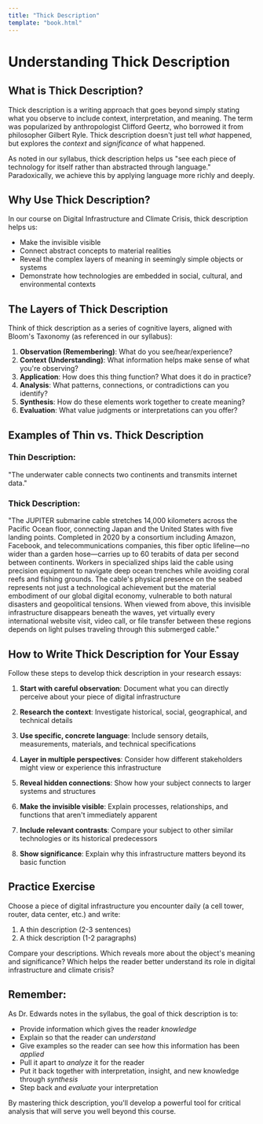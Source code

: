 ```yaml
---
title: "Thick Description"
template: "book.html"
---
```


# Understanding Thick Description


## What is Thick Description?

Thick description is a writing approach that goes beyond simply stating what you observe to include context, interpretation, and meaning. The term was popularized by anthropologist Clifford Geertz, who borrowed it from philosopher Gilbert Ryle. Thick description doesn't just tell *what* happened, but explores the *context* and *significance* of what happened.

As noted in our syllabus, thick description helps us "see each piece of technology for itself rather than abstracted through language." Paradoxically, we achieve this by applying language more richly and deeply.

## Why Use Thick Description?

In our course on Digital Infrastructure and Climate Crisis, thick description helps us:

- Make the invisible visible
- Connect abstract concepts to material realities
- Reveal the complex layers of meaning in seemingly simple objects or systems
- Demonstrate how technologies are embedded in social, cultural, and environmental contexts

## The Layers of Thick Description

Think of thick description as a series of cognitive layers, aligned with Bloom's Taxonomy (as referenced in our syllabus):

1. **Observation (Remembering)**: What do you see/hear/experience?
2. **Context (Understanding)**: What information helps make sense of what you're observing?
3. **Application**: How does this thing function? What does it do in practice?
4. **Analysis**: What patterns, connections, or contradictions can you identify?
5. **Synthesis**: How do these elements work together to create meaning?
6. **Evaluation**: What value judgments or interpretations can you offer?

## Examples of Thin vs. Thick Description

### Thin Description:
"The underwater cable connects two continents and transmits internet data."

### Thick Description:
"The JUPITER submarine cable stretches 14,000 kilometers across the Pacific Ocean floor, connecting Japan and the United States with five landing points. Completed in 2020 by a consortium including Amazon, Facebook, and telecommunications companies, this fiber optic lifeline—no wider than a garden hose—carries up to 60 terabits of data per second between continents. Workers in specialized ships laid the cable using precision equipment to navigate deep ocean trenches while avoiding coral reefs and fishing grounds. The cable's physical presence on the seabed represents not just a technological achievement but the material embodiment of our global digital economy, vulnerable to both natural disasters and geopolitical tensions. When viewed from above, this invisible infrastructure disappears beneath the waves, yet virtually every international website visit, video call, or file transfer between these regions depends on light pulses traveling through this submerged cable."

## How to Write Thick Description for Your Essay

Follow these steps to develop thick description in your research essays:

1. **Start with careful observation**: Document what you can directly perceive about your piece of digital infrastructure
   
2. **Research the context**: Investigate historical, social, geographical, and technical details

3. **Use specific, concrete language**: Include sensory details, measurements, materials, and technical specifications

4. **Layer in multiple perspectives**: Consider how different stakeholders might view or experience this infrastructure

5. **Reveal hidden connections**: Show how your subject connects to larger systems and structures

6. **Make the invisible visible**: Explain processes, relationships, and functions that aren't immediately apparent

7. **Include relevant contrasts**: Compare your subject to other similar technologies or its historical predecessors

8. **Show significance**: Explain why this infrastructure matters beyond its basic function

## Practice Exercise

Choose a piece of digital infrastructure you encounter daily (a cell tower, router, data center, etc.) and write:

1. A thin description (2-3 sentences)
2. A thick description (1-2 paragraphs)

Compare your descriptions. Which reveals more about the object's meaning and significance? Which helps the reader better understand its role in digital infrastructure and climate crisis?

## Remember:

As Dr. Edwards notes in the syllabus, the goal of thick description is to:
- Provide information which gives the reader *knowledge*
- Explain so that the reader can *understand*
- Give examples so the reader can see how this information has been *applied*
- Pull it apart to *analyze* it for the reader
- Put it back together with interpretation, insight, and new knowledge through *synthesis*
- Step back and *evaluate* your interpretation

By mastering thick description, you'll develop a powerful tool for critical analysis that will serve you well beyond this course.

